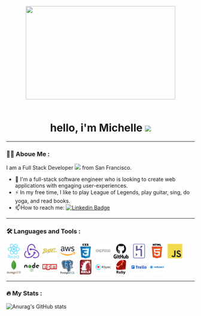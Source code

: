 <div id="header" align="center">
  <img src="https://media.giphy.com/media/v1.Y2lkPTc5MGI3NjExMjNweTZnd3U0amo3YmdnN3pjbzZhOHVid2FscDlzdnNkcXpuMTJtaSZlcD12MV9pbnRlcm5hbF9naWZfYnlfaWQmY3Q9Zw/L1R1tvI9svkIWwpVYr/giphy.gif" width="400" height="250"/>
</div>

<div id="profile-count" align="center">
  <img src="https://komarev.com/ghpvc/?username=michellechung099&style=flat-square&color=blue" alt=""/>  
</div>

<h1 align="center">
  hello, i'm Michelle
  <img src="https://media.giphy.com/media/hvRJCLFzcasrR4ia7z/giphy.gif" width="30px"/>
</h1>

---

### :woman_technologist: Aboue Me : 

I am a Full Stack Developer <img src="https://media.giphy.com/media/WUlplcMpOCEmTGBtBW/giphy.gif" width="30"> from San Francisco.

- :telescope: I'm a full-stack software engineer who is looking to create web applications with engaging user-experiences.
- :zap: In my free time, I like to play League of Legends, play guitar, sing, do yoga, and read books.
- :mailbox:How to reach me: [![Linkedin Badge](https://img.shields.io/badge/-michelle-blue?style=flat&logo=Linkedin&logoColor=white)](https://www.linkedin.com/in/michelle-chung-3a915a134/)
  
--- 

### :hammer_and_wrench: Languages and Tools :

<div>
  <img src="https://github.com/devicons/devicon/blob/master/icons/react/react-original-wordmark.svg" alt="React" width="40" height="40"/>&nbsp; 
  <img src="https://github.com/devicons/devicon/blob/master/icons/redux/redux-original.svg" alt="redux" width="40" height="40"/>&nbsp; 
  <img src="https://github.com/devicons/devicon/blob/master/icons/babel/babel-original.svg" alt="" width="40" height="40"/>&nbsp; 
  <img src="https://github.com/devicons/devicon/blob/master/icons/amazonwebservices/amazonwebservices-original-wordmark.svg" alt="" width="40" height="40"/>&nbsp; 
  <img src="https://github.com/devicons/devicon/blob/master/icons/css3/css3-original-wordmark.svg" alt="" width="40" height="40"/>&nbsp; 
  <img src="https://github.com/devicons/devicon/blob/master/icons/express/express-original-wordmark.svg" alt="" width="40" height="40"/>&nbsp; 
  <img src="https://github.com/devicons/devicon/blob/master/icons/github/github-original-wordmark.svg" alt="" width="40" height="40"/>&nbsp; 
  <img src="https://github.com/devicons/devicon/blob/master/icons/heroku/heroku-original.svg" alt="" width="40" height="40"/>&nbsp; 
  <img src="https://github.com/devicons/devicon/blob/master/icons/html5/html5-original-wordmark.svg" alt="" width="40" height="40"/>&nbsp; 
  <img src="https://github.com/devicons/devicon/blob/master/icons/javascript/javascript-original.svg" alt="" width="40" height="40"/>&nbsp; 
  <img src="https://github.com/devicons/devicon/blob/master/icons/mongodb/mongodb-original-wordmark.svg" alt="" width="40" height="40"/>&nbsp; 
  <img src="https://github.com/devicons/devicon/blob/master/icons/nodejs/nodejs-original-wordmark.svg" alt="" width="40" height="40"/>&nbsp; 
  <img src="https://github.com/devicons/devicon/blob/master/icons/npm/npm-original-wordmark.svg" alt="" width="40" height="40"/>&nbsp; 
  <img src="https://github.com/devicons/devicon/blob/master/icons/postgresql/postgresql-original-wordmark.svg" alt="" width="40" height="40"/>&nbsp; 
  <img src="https://github.com/devicons/devicon/blob/master/icons/rails/rails-original-wordmark.svg" alt="" width="40" height="40"/>&nbsp; 
  <img src="https://github.com/devicons/devicon/blob/master/icons/rspec/rspec-original-wordmark.svg" alt="" width="40" height="40"/>&nbsp; 
  <img src="https://github.com/devicons/devicon/blob/master/icons/ruby/ruby-original-wordmark.svg" alt="" width="40" height="40"/>&nbsp; 
  <img src="https://github.com/devicons/devicon/blob/master/icons/trello/trello-plain-wordmark.svg" alt="" width="40" height="40"/>&nbsp; 
  <img src="https://github.com/devicons/devicon/blob/master/icons/webpack/webpack-original-wordmark.svg" alt="" width="40" height="40"/>&nbsp; 
</div>

--- 

### :fire: My Stats : 
![Anurag's GitHub stats](https://github-readme-stats.vercel.app/api?username=michellechung099&show_icons=true&count_private=true&theme=algolia)


